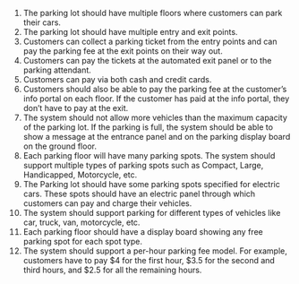1. The parking lot should have multiple floors where customers can park their cars.
2. The parking lot should have multiple entry and exit points.
3. Customers can collect a parking ticket from the entry points and can pay the parking fee at the exit points on their way out.
4. Customers can pay the tickets at the automated exit panel or to the parking attendant.
5. Customers can pay via both cash and credit cards.
6. Customers should also be able to pay the parking fee at the customer’s info portal on each floor. If the customer has paid at the info portal, they don’t have to pay at the exit.
7. The system should not allow more vehicles than the maximum capacity of the parking lot. If the parking is full, the system should be able to show a message at the entrance panel and on the parking display board on the ground floor.
8. Each parking floor will have many parking spots. The system should support multiple types of parking spots such as Compact, Large, Handicapped, Motorcycle, etc.
9. The Parking lot should have some parking spots specified for electric cars. These spots should have an electric panel through which customers can pay and charge their vehicles.
10. The system should support parking for different types of vehicles like car, truck, van, motorcycle, etc.
11. Each parking floor should have a display board showing any free parking spot for each spot type.
12. The system should support a per-hour parking fee model. For example, customers have to pay $4 for the first hour, $3.5 for the second and third hours, and $2.5 for all the remaining hours.
